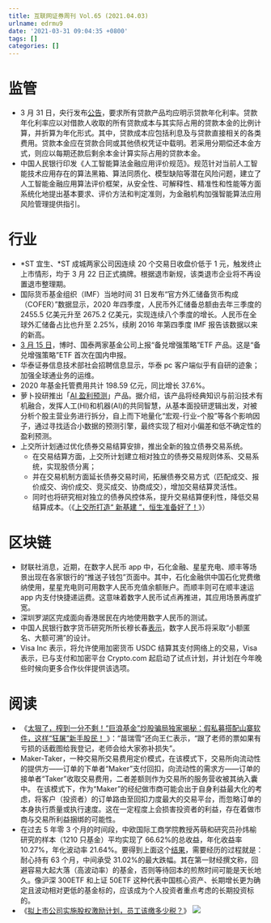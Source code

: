 ```yaml
---
title: 互联网证券周刊 Vol.65 (2021.04.03)
urlname: edrmu9
date: '2021-03-31 09:04:35 +0800'
tags: []
categories: []
---
```


# 监管

- 3 月 31 日，央行发布[公告](http://www.pbc.gov.cn/goutongjiaoliu/113456/113469/4221375/index.html)，要求所有贷款产品均应明示贷款年化利率。贷款年化利率应以对借款人收取的所有贷款成本与其实际占用的贷款本金的比例计算，并折算为年化形式。其中，贷款成本应包括利息及与贷款直接相关的各类费用。贷款本金应在贷款合同或其他债权凭证中载明。若采用分期偿还本金方式，则应以每期还款后剩余本金计算实际占用的贷款本金。
- 中国人民银行印发《人工智能算法金融应用评价规范》。规范针对当前人工智能技术应用存在的算法黑箱、算法同质化、模型缺陷等潜在风险问题，建立了人工智能金融应用算法评价框架，从安全性、可解释性、精准性和性能等方面系统化地提出基本要求、评价方法和判定准则，为金融机构加强智能算法应用风险管理提供指引。

# 行业

- *ST 宜生、*ST 成城两家公司因连续 20 个交易日收盘价低于 1 元，触发终止上市情形，均于 3 月 22 日正式摘牌。根据退市新规，该类退市企业将不再设置退市整理期。
- 国际货币基金组织（IMF）当地时间 31 日发布“官方外汇储备货币构成（COFER）”数据显示，2020 年四季度，人民币外汇储备总额由去年三季度的 2455.5 亿美元升至 2675.2 亿美元，实现连续八个季度的增长。人民币在全球外汇储备占比也升至 2.25%，续刷 2016 年第四季度 IMF 报告该数据以来的新高。
- [3 月 15 日](https://m.21jingji.com/article/20210317/herald/916691f64061f3fc419c0f9d180405dd.html)，博时、国泰两家基金公司上报“备兑增强策略”ETF 产品。这是“备兑增强策略”ETF 首次在国内申报。
- 华泰证券信息技术部社会招聘信息显示，华泰 pc 客户端似乎有自研的迹象；加强全球通业务的运维。
- 2020 年基金托管费用共计 198.59 亿元，同比增长 37.6%。
- 萝卜投研推出「[AI 盈利预测](https://mp.weixin.qq.com/s/osVDoSYSWvKHY-cXbnihyA)」产品。据介绍，该产品将经典知识与前沿技术有机融合，发挥人工(HI)和机器(AI)的共同智慧，从基本面投研逻辑出发，对被分析个股主营业务进行拆分，自上而下地量化“宏观-行业-个股”等各个影响因子，通过寻找适合小数据的预测引擎，最终实现了相对小偏差和低不确定性的盈利预测。
- 上交所计划通过优化债券交易结算安排，推出全新的独立债券交易系统。
  - 在交易结算方面，上交所计划建立相对独立的债券交易规则体系、交易系统，实现股债分离；
  - 并在交易机制方面延长债券交易时间，拓展债券交易方式（匹配成交、报价成交、询价成交、竞买成交、协商成交），增加交易结算灵活性。
  - 同时也将研究相对独立的债券风控体系，提升交易结算便利性，降低交易结算成本。（《[上交所打造“ 新基建 ”，恒生准备好了！](https://mp.weixin.qq.com/s/9tU6O5wzEU5rJ1pVOSn4Lg)》）

# 区块链

- 财联社消息，近期，在数字人民币 app 中，石化金融、星星充电、顺丰等场景出现在各家银行的“推送子钱包”页面中。其中，石化金融供中国石化党费缴纳使用，星星充电则可用数字人民币充值余额账户。而顺丰则可在顺丰速运 app 内支付快捷递运费。这意味着数字人民币试点再推进，其应用场景再度扩宽。
- 深圳罗湖区完成面向香港居民在内地使用数字人民币的测试。
- 中国人民银行数字货币研究所所长穆长春[表示](https://www.leiphone.com/news/202103/OKpWCjlwVUvOcN4A.html)，数字人民币将采取“小额匿名、大额可溯”的设计。
- Visa Inc 表示，将允许使用加密货币 USDC 结算其支付网络上的交易，Visa 表示，已与支付和加密平台 Crypto.com 起启动了试点计划，并计划在今年晚些时候向更多合作伙伴提供该选项。

# 阅读

- 《[太狠了，榨到一分不剩！“巨浪基金”炒股骗局独家揭秘：假私募搭配山寨软件，这样“狂屠”新手股民！ ](https://m.21jingji.com/article/20210403/herald/2e2432f1a1cbaae56fe328ca8d0b6754.html)》：“苗瑞雪”还向王仁表示，“跟了老师的票如果有亏损的话截图给我登记，老师会给大家弥补损失”。
- Maker-Taker，一种交易所交易费用定价模式，在该模式下，交易所向流动性的提供方——订单的下单者“Maker”支付回扣，向流动性的需求方——订单的接单者“Taker”收取交易费用，二者差额则作为交易所的服务营收被其纳入囊中。
  在该模式下，作为“Maker”的经纪做市商可能会出于自身利益最大化的考虑，将客户（投资者）的订单路由至回扣力度最大的交易平台，而忽略订单的本身执行质量或执行速度。这在一定程度上会损害投资者的利益，存在着做市商与交易所利益捆绑的可能性。
- 在过去 5 年零 3 个月的时间段，中欧国际工商学院教授芮萌和研究员孙炜榆研究的样本（1210 只基金）平均实现了 66.62%的总收益，年化收益率 10.27%，年化波动率 21.64%。要得到上面这个[结果]()，需要经历的过程就是：耐心持有 63 个月，中间承受 31.02%的最大跌幅。其在第一财经撰文称，回避容易大起大落（高波动率）的基金，否则等待回本的煎熬时间可能是天长地久。像沪深 300ETF 和上证 50ETF 这种代表中国核心资产、长期增长更为确定且波动相对更低的基金标的，应该成为个人投资者重点考虑的长期投资标的。
- 《[拟上市公司实施股权激励计划，员工该缴多少税？](https://mp.weixin.qq.com/s/0CIX4OnLkNclr0uYaOO_wg)》
  ![](https://cdn.nlark.com/yuque/0/2021/webp/147312/1617804681788-63a05e30-123d-443a-bb50-664f641faea1.webp#align=left&display=inline&height=71&margin=%5Bobject%20Object%5D&originHeight=295&originWidth=579&size=0&status=done&style=none&width=140)
